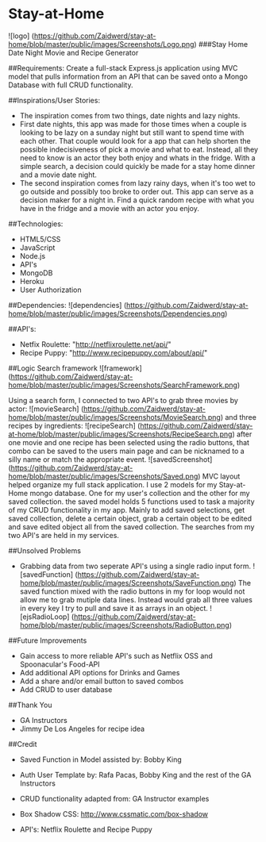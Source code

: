 # Stay-at-Home
![logo] (https://github.com/Zaidwerd/stay-at-home/blob/master/public/images/Screenshots/Logo.png)
###Stay Home Date Night Movie and Recipe Generator

##Requirements:
Create a full-stack Express.js application using MVC model that pulls information from an API that can be saved onto a Mongo Database with full CRUD functionality.

##Inspirations/User Stories:
* The inspiration comes from two things, date nights and lazy nights. 
* First date nights, this app was made for those times when a couple is looking to be lazy on a sunday night but still want to spend time with each other. That couple would look for a app that can help shorten the possible indecisiveness of pick a movie and what to eat. Instead, all they need to know is an actor they both enjoy and whats in the fridge. With a simple search, a decision could quickly be made for a stay home dinner and a movie date night. 
* The second inspiration comes from lazy rainy days, when it's too wet to go outside and possibly too broke to order out. This app can serve as a decision maker for a night in. Find a quick random recipe with what you have in the fridge and a movie with an actor you enjoy. 

##Technologies:
* HTML5/CSS
* JavaScript
* Node.js
* API's
* MongoDB
* Heroku
* User Authorization

##Dependencies:
![dependencies] (https://github.com/Zaidwerd/stay-at-home/blob/master/public/images/Screenshots/Dependencies.png)

##API's:
* Netfix Roulette: "http://netflixroulette.net/api/"
* Recipe Puppy: "http://www.recipepuppy.com/about/api/"

##Logic
Search framework
![framework] (https://github.com/Zaidwerd/stay-at-home/blob/master/public/images/Screenshots/SearchFramework.png)

Using a search form, I connected to two API's to grab three movies by actor:
![movieSearch] (https://github.com/Zaidwerd/stay-at-home/blob/master/public/images/Screenshots/MovieSearch.png)
and three recipes by ingredients:
![recipeSearch] (https://github.com/Zaidwerd/stay-at-home/blob/master/public/images/Screenshots/RecipeSearch.png)
after one movie and one recipe has been selected using the radio buttons, that combo can be saved to the users main page and can be nicknamed to a silly name or match the appropriate event. 
![savedScreenshot] (https://github.com/Zaidwerd/stay-at-home/blob/master/public/images/Screenshots/Saved.png)
MVC layout helped organize my full stack application. I use 2 models for my Stay-at-Home mongo database. One for my user's collection and the other for my saved collection. the saved model holds 5 functions used to task a majority of my CRUD functionality in my app. Mainly to add saved selections, get saved collection, delete a certain object, grab a certain object to be edited and save edited object all from the saved collection. The searches from my two API's are held in my services. 

##Unsolved Problems
* Grabbing data from two seperate API's using a single radio input form.
![savedFunction] (https://github.com/Zaidwerd/stay-at-home/blob/master/public/images/Screenshots/SaveFunction.png)
The saved function mixed with the radio buttons in my for loop would not allow me to grab mutiple data lines. Instead would grab all three values in every key I try to pull and save it as arrays in an object. 
![ejsRadioLoop] (https://github.com/Zaidwerd/stay-at-home/blob/master/public/images/Screenshots/RadioButton.png)

##Future Improvements
* Gain access to more reliable API's such as Netflix OSS and Spoonacular's Food-API
* Add additional API options for Drinks and Games
* Add a share and/or email button to saved combos
* Add CRUD to user database

##Thank You
* GA Instructors
* Jimmy De Los Angeles for recipe idea

##Credit
* Saved Function in Model assisted by: Bobby King
* Auth User Template by: Rafa Pacas, Bobby King and the rest of the GA Instructors
* CRUD functionality adapted from: GA Instructor examples

* Box Shadow CSS: http://www.cssmatic.com/box-shadow

* API's: Netflix Roulette and Recipe Puppy
